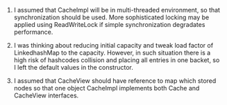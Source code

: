 1) I assumed that CacheImpl will be in multi-threaded environment, so that synchronization should be used. More sophisticated locking may be applied using ReadWriteLock if simple synchronization degradates performance.

2) I was thinking about  reducing initial capacity and tweak load factor  of LinkedhashMap to the capacity. However, in such situation there is a high risk of hashcodes collision and placing all entries in one backet, so I left the default values in the constructor.

3) I assumed that CacheView should have reference to map which stored nodes so that one object CacheImpl implements both Cache and CacheView interfaces.
